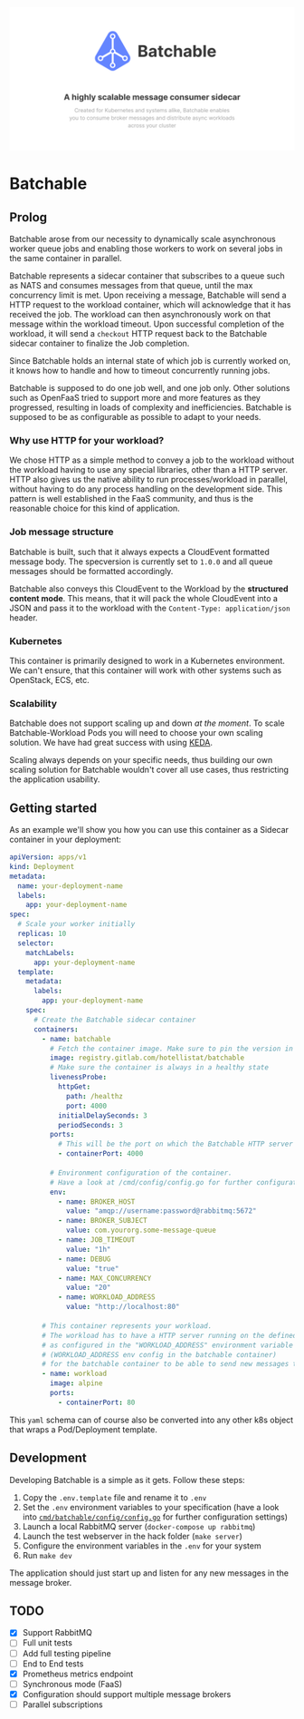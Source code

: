 
![](assets/hero.png)
# Batchable

## Prolog

Batchable arose from our necessity to dynamically scale asynchronous worker queue jobs
and enabling those workers to work on several jobs in the same container in parallel.

Batchable represents a sidecar container that subscribes to a queue such as NATS and consumes
messages from that queue, until the max concurrency limit is met. Upon receiving a message, Batchable
will send a HTTP request to the workload container, which will acknowledge that it has received the job.
The workload can then asynchronously work on that message within the workload timeout.
Upon successful completion of the workload, it will send a `checkout` HTTP request back to the Batchable
sidecar container to finalize the Job completion.

Since Batchable holds an internal state of which job is currently worked on, it knows how to handle and how to timeout
concurrently running jobs.

Batchable is supposed to do one job well, and one job only. Other solutions such as OpenFaaS tried to support more and more features
as they progressed, resulting in loads of complexity and inefficiencies.
Batchable is supposed to be as configurable as possible to adapt to your needs.

### Why use HTTP for your workload?

We chose HTTP as a simple method to convey a job to the workload without the workload having to use any special libraries,
other than a HTTP server. HTTP also gives us the native ability to run processes/workload in parallel, without having to do
any process handling on the development side. This pattern is well established in the FaaS community, and thus is the reasonable
choice for this kind of application.

### Job message structure

Batchable is built, such that it always expects a CloudEvent formatted message body. The specversion is currently set to `1.0.0`
and all queue messages should be formatted accordingly.

Batchable also conveys this CloudEvent to the Workload by the **structured content mode**.
This means, that it will pack the whole CloudEvent into a JSON and pass it to the workload with the `Content-Type: application/json` header.

### Kubernetes

This container is primarily designed to work in a Kubernetes environment. We can't ensure, that this container will work with other
systems such as OpenStack, ECS, etc.

### Scalability

Batchable does not support scaling up and down _at the moment_. To scale Batchable-Workload Pods you will need to choose your own
scaling solution. We have had great success with using [KEDA](https://keda.sh/).

Scaling always depends on your specific needs, thus building our own scaling solution for Batchable wouldn't cover all use cases,
thus restricting the application usability.

## Getting started

As an example we'll show you how you can use this container as a Sidecar container in your deployment:

```yaml
apiVersion: apps/v1
kind: Deployment
metadata:
  name: your-deployment-name
  labels:
    app: your-deployment-name
spec:
  # Scale your worker initially
  replicas: 10
  selector:
    matchLabels:
      app: your-deployment-name
  template:
    metadata:
      labels:
        app: your-deployment-name
    spec:
      # Create the Batchable sidecar container
      containers:
        - name: batchable
          # Fetch the container image. Make sure to pin the version in production
          image: registry.gitlab.com/hotellistat/batchable
          # Make sure the container is always in a healthy state
          livenessProbe:
            httpGet:
              path: /healthz
              port: 4000
            initialDelaySeconds: 3
            periodSeconds: 3
          ports:
            # This will be the port on which the Batchable HTTP server will run on. The port is hardcoded to 4000 for now
            - containerPort: 4000

          # Environment configuration of the container.
          # Have a look at /cmd/config/config.go for further configuration details
          env:
            - name: BROKER_HOST
              value: "amqp://username:password@rabbitmq:5672"
            - name: BROKER_SUBJECT
              value: com.yourorg.some-message-queue
            - name: JOB_TIMEOUT
              value: "1h"
            - name: DEBUG
              value: "true"
            - name: MAX_CONCURRENCY
              value: "20"
            - name: WORKLOAD_ADDRESS
              value: "http://localhost:80"

        # This container represents your workload.
        # The workload has to have a HTTP server running on the defined port
        # as configured in the "WORKLOAD_ADDRESS" environment variable
        # (WORKLOAD_ADDRESS env config in the batchable container)
        # for the batchable container to be able to send new messages to the workload.
        - name: workload
          image: alpine
          ports:
            - containerPort: 80
```

This `yaml` schema can of course also be converted into any other k8s object that wraps a Pod/Deployment template.

## Development

Developing Batchable is a simple as it gets. Follow these steps:

1. Copy the `.env.template` file and rename it to `.env`
2. Set the `.env` environment variables to your specification (have a look into [`cmd/batchable/config/config.go`](/cmd/batchable/config/config.go) for further configuration settings)
3. Launch a local RabbitMQ server (`docker-compose up rabbitmq`)
4. Launch the test webserver in the hack folder (`make server`)
3. Configure the environment variables in the `.env` for your system
4. Run `make dev`

The application should just start up and listen for any new messages in the message broker.

## TODO

- [x] Support RabbitMQ
- [ ] Full unit tests
- [ ] Add full testing pipeline
- [ ] End to End tests
- [x] Prometheus metrics endpoint
- [ ] Synchronous mode (FaaS)
- [x] Configuration should support multiple message brokers
- [ ] Parallel subscriptions
